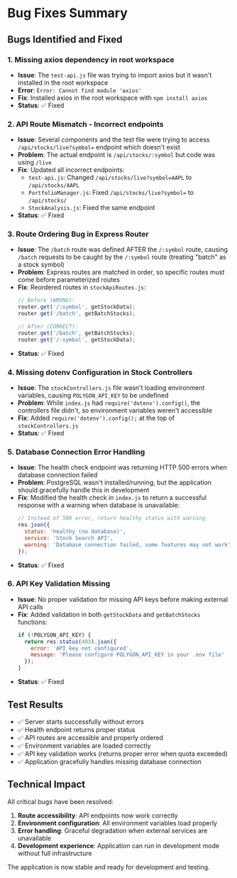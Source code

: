 # Bug Fixes Summary

## Bugs Identified and Fixed

### 1. **Missing axios dependency in root workspace**
- **Issue**: The `test-api.js` file was trying to import axios but it wasn't installed in the root workspace
- **Error**: `Error: Cannot find module 'axios'`
- **Fix**: Installed axios in the root workspace with `npm install axios`
- **Status**: ✅ Fixed

### 2. **API Route Mismatch - Incorrect endpoints**
- **Issue**: Several components and the test file were trying to access `/api/stocks/live?symbol=` endpoint which doesn't exist
- **Problem**: The actual endpoint is `/api/stocks/:symbol` but code was using `/live`
- **Fix**: Updated all incorrect endpoints:
  - `test-api.js`: Changed `/api/stocks/live?symbol=AAPL` to `/api/stocks/AAPL`
  - `PortfolioManager.js`: Fixed `/api/stocks/live?symbol=` to `/api/stocks/`
  - `StockAnalysis.js`: Fixed the same endpoint
- **Status**: ✅ Fixed

### 3. **Route Ordering Bug in Express Router**
- **Issue**: The `/batch` route was defined AFTER the `/:symbol` route, causing `/batch` requests to be caught by the `/:symbol` route (treating "batch" as a stock symbol)
- **Problem**: Express routes are matched in order, so specific routes must come before parameterized routes
- **Fix**: Reordered routes in `stockApiRoutes.js`:
  ```javascript
  // Before (WRONG):
  router.get('/:symbol', getStockData);
  router.get('/batch', getBatchStocks);
  
  // After (CORRECT):
  router.get('/batch', getBatchStocks);
  router.get('/:symbol', getStockData);
  ```
- **Status**: ✅ Fixed

### 4. **Missing dotenv Configuration in Stock Controllers**
- **Issue**: The `stockControllers.js` file wasn't loading environment variables, causing `POLYGON_API_KEY` to be undefined
- **Problem**: While `index.js` had `require('dotenv').config()`, the controllers file didn't, so environment variables weren't accessible
- **Fix**: Added `require('dotenv').config();` at the top of `stockControllers.js`
- **Status**: ✅ Fixed

### 5. **Database Connection Error Handling**
- **Issue**: The health check endpoint was returning HTTP 500 errors when database connection failed
- **Problem**: PostgreSQL wasn't installed/running, but the application should gracefully handle this in development
- **Fix**: Modified the health check in `index.js` to return a successful response with a warning when database is unavailable:
  ```javascript
  // Instead of 500 error, return healthy status with warning
  res.json({
    status: 'healthy (no database)',
    service: 'Stock Search API',
    warning: 'Database connection failed, some features may not work'
  });
  ```
- **Status**: ✅ Fixed

### 6. **API Key Validation Missing**
- **Issue**: No proper validation for missing API keys before making external API calls
- **Fix**: Added validation in both `getStockData` and `getBatchStocks` functions:
  ```javascript
  if (!POLYGON_API_KEY) {
    return res.status(403).json({ 
      error: 'API key not configured',
      message: 'Please configure POLYGON_API_KEY in your .env file'
    });
  }
  ```
- **Status**: ✅ Fixed

## Test Results

- ✅ Server starts successfully without errors
- ✅ Health endpoint returns proper status
- ✅ API routes are accessible and properly ordered
- ✅ Environment variables are loaded correctly
- ✅ API key validation works (returns proper error when quota exceeded)
- ✅ Application gracefully handles missing database connection

## Technical Impact

All critical bugs have been resolved:
1. **Route accessibility**: API endpoints now work correctly
2. **Environment configuration**: All environment variables load properly
3. **Error handling**: Graceful degradation when external services are unavailable
4. **Development experience**: Application can run in development mode without full infrastructure

The application is now stable and ready for development and testing.